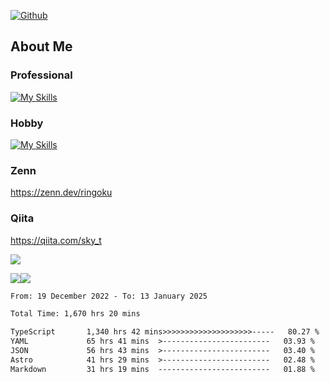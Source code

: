 [![Github](https://img.shields.io/github/followers/skyt-a?label=Follow&style=social)](https://github.com/skyt-a)

## About Me
### Professional
[![My Skills](https://skillicons.dev/icons?i=react,ts,js,nodejs,java,graphql,firebase,githubactions&theme=light)](https://skillicons.dev)
### Hobby
[![My Skills](https://skillicons.dev/icons?i=unity,rust,py&theme=light)](https://skillicons.dev)

### Zenn
https://zenn.dev/ringoku
### Qiita
https://qiita.com/sky_t


![](https://github-profile-summary-cards.vercel.app/api/cards/profile-details?username=skyt-a&theme=default)

![](https://github-profile-summary-cards.vercel.app/api/cards/repos-per-language?username=skyt-a&theme=default)![](https://github-profile-summary-cards.vercel.app/api/cards/stats?username=RinGoku&theme=default)

<!--START_SECTION:waka-->

```txt
From: 19 December 2022 - To: 13 January 2025

Total Time: 1,670 hrs 20 mins

TypeScript       1,340 hrs 42 mins>>>>>>>>>>>>>>>>>>>>-----   80.27 %
YAML             65 hrs 41 mins  >------------------------   03.93 %
JSON             56 hrs 43 mins  >------------------------   03.40 %
Astro            41 hrs 29 mins  >------------------------   02.48 %
Markdown         31 hrs 19 mins  -------------------------   01.88 %
```

<!--END_SECTION:waka-->

